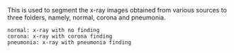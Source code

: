 
This is used to segment the x-ray images obtained from various sources to three folders, namely, normal, corona and pneumonia.

    normal: x-ray with no finding
    corona: x-ray with corona finding
    pneumonia: x-ray with pneumonia finding

